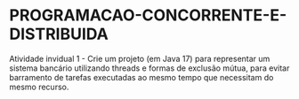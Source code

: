 # PROGRAMACAO-CONCORRENTE-E-DISTRIBUIDA

Atividade invidual 1 - Crie um projeto (em Java 17) para representar um sistema bancário utilizando threads e formas de exclusão mútua, para evitar barramento de tarefas executadas ao mesmo tempo que necessitam do mesmo recurso. 
